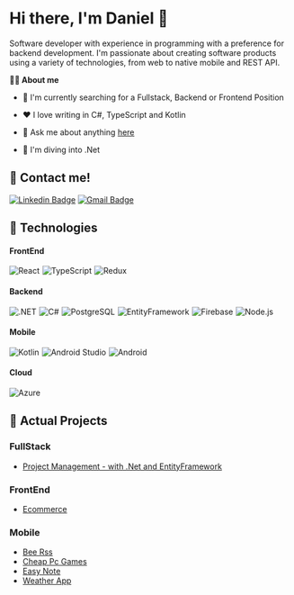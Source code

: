 # Hi there, I'm Daniel 👋
Software developer with experience in programming with a preference for backend development. I'm passionate about creating software products using a variety of technologies, from web to native mobile and REST API.

**👨‍💻 About me**

- 💼 I'm currently searching for a Fullstack, Backend or Frontend Position

- ❤️ I love writing in C#, TypeScript and Kotlin

- 💬 Ask me about anything [here](mailto:mmarquezdaniel@outlook.es)

- 🚀  I'm diving into .Net 

## :speech_balloon: Contact me!

[![Linkedin Badge](https://img.shields.io/badge/-DanielMoreno-blue?style=flat-square&logo=Linkedin&logoColor=white&link=https://www.linkedin.com/in/daniel-moreno-m%C3%A1rquez-998b33189/)](https://www.linkedin.com/in/daniel-moreno-m%C3%A1rquez-998b33189/)
[![Gmail Badge](https://img.shields.io/badge/-mmarquezdaniel@outlook.es-c14438?style=flat-square&logo=Gmail&logoColor=white&link=mailto:mmarquezdaniel@outlook.es)](mailto:mmarquezdaniel@outlook.es)

## 🚀 Technologies

<h4>FrontEnd</h4>
<div style="display: flex; gap: 5px">
  <img src="https://img.shields.io/badge/React-61DAFB?style=for-the-badge&amp;logo=react&amp;logoColor=white&amp;labelColor=101010" alt="React">
  <img src="https://img.shields.io/badge/TypeScript-007ACC?style=for-the-badge&amp;logo=typescript&amp;logoColor=white&amp;labelColor=101010" alt="TypeScript">
  <img src="https://img.shields.io/badge/Redux-764ABC?style=for-the-badge&amp;logo=redux&amp;logoColor=white&amp;labelColor=101010" alt="Redux">
</div>

<section>
  <h4>Backend</h4>
  <div style="display: flex; gap: 5px">
     <img src="https://img.shields.io/badge/.NET-5C2D91?style=for-the-badge&amp;logo=.net&amp;logoColor=white&amp;labelColor=101010" alt=".NET">
     <img src="https://img.shields.io/badge/C%23-239120?style=for-the-badge&amp;logo=c-sharp&amp;logoColor=white&amp;labelColor=101010" alt="C#">
     <img src="https://img.shields.io/badge/PostgreSQL-4169E1?style=for-the-badge&amp;logo=postgresql&amp;logoColor=white&amp;labelColor=101010" alt="PostgreSQL">
     <img src="https://img.shields.io/badge/Entity_Framework-512BD4?style=for-the-badge&logo=.net&logoColor=white&labelColor=101010" alt="EntityFramework">
     <img src="https://img.shields.io/badge/Firebase-FFCA28?style=for-the-badge&amp;logo=firebase&amp;logoColor=white&amp;labelColor=101010" alt="Firebase">
     <img src="https://img.shields.io/badge/Node.js-339933?style=for-the-badge&amp;logo=node.js&amp;logoColor=white&amp;labelColor=101010" alt="Node.js">
  </div>
</section>
<section>
  <h4>Mobile</h4>
  <div style="display: flex; gap: 5px">
      <img src="https://img.shields.io/badge/Kotlin-0095D5?style=for-the-badge&amp;logo=kotlin&amp;logoColor=white&amp;labelColor=101010" alt="Kotlin">
      <img src="https://img.shields.io/badge/Android%20Studio-3DDC84?style=for-the-badge&amp;logo=android-studio&amp;logoColor=white&amp;labelColor=101010" alt="Android Studio">    
      <img src="https://img.shields.io/badge/Android-3DDC84?style=for-the-badge&amp;logo=android&amp;logoColor=white&amp;labelColor=101010" alt="Android">
  </div>
</section>
<section>
  <h4>Cloud</h4>
  <div style="display: flex; gap: 5px">
     <img src="https://img.shields.io/badge/Azure%20Cloud-0089D6?logo=microsoft-azure&logoColor=white&labelColor=101010&style=for-the-badge" alt="Azure">
  </div>
</section>

## 💼 Actual Projects
### FullStack
- [Project Management - with .Net and EntityFramework](https://github.com/DanielMM161/FullStack-ProjectManagement)

### FrontEnd
- [Ecommerce](https://github.com/DanielMM161/e-commerce-project)

### Mobile
- [Bee Rss](https://github.com/DanielMM161/BeeRss)
- [Cheap Pc Games](https://github.com/DanielMM161/CheapPcGames)
- [Easy Note](https://github.com/DanielMM161/EasyNote)
- [Weather App](https://github.com/DanielMM161/WeatherCompose)


